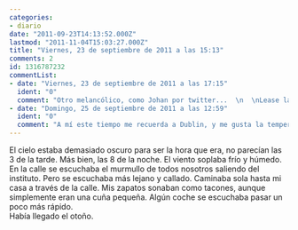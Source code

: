 ```yaml
---
categories:
- diario
date: "2011-09-23T14:13:52.000Z"
lastmod: "2011-11-04T15:03:27.000Z"
title: "Viernes, 23 de septiembre de 2011 a las 15:13"
comments: 2
id: 1316787232
commentList:
- date: "Viernes, 23 de septiembre de 2011 a las 17:15"
  ident: "0"
  comment: "Otro melancólico, como Johan por twitter...  \n  \nLease la entrada con un tema como Mad World, para dar ambiente jaja"
- date: "Domingo, 25 de septiembre de 2011 a las 12:59"
  ident: "0"
  comment: "A mí este tiempo me recuerda a Dublin, y me gusta la temperatura, el viento humedo y frio, lo único q no me gusta es ver las hojas caer y que el sol se debilite... xD y yo la escucho con esta cancion de fondo q me acaban de pasar youtube.com/watch?v=HtPL2YhK6h0"
---
```


El cielo estaba demasiado oscuro para ser la hora que era, no parecían las 3 de la tarde. Más bien, las 8 de la noche. El viento soplaba frío y húmedo.  
En la calle se escuchaba el murmullo de todos nosotros saliendo del instituto. Pero se escuchaba más lejano y callado. Caminaba sola hasta mi casa a través de la calle. Mis zapatos sonaban como tacones, aunque simplemente eran una cuña pequeña. Algún coche se escuchaba pasar un poco más rápido.  
Había llegado el otoño.